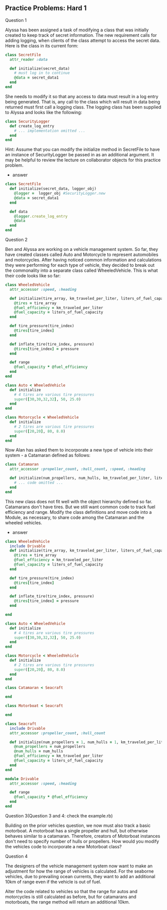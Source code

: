## Practice Problems: Hard 1

Question 1

Alyssa has been assigned a task of modifying a class that was initially created to keep track of secret information. The new requirement calls for adding logging, when clients of the class attempt to access the secret data. Here is the class in its current form:
```ruby
class SecretFile
  attr_reader :data

  def initialize(secret_data)
    # must log in to continue
    @data = secret_data1
  end
end
```
She needs to modify it so that any access to data must result in a log entry being generated. That is, any call to the class which will result in data being returned must first call a logging class. The logging class has been supplied to Alyssa and looks like the following:
```ruby
class SecurityLogger
  def create_log_entry
    # ... implementation omitted ...
  end
end
```

Hint: Assume that you can modify the initialize method in SecretFile to have an instance of SecurityLogger be passed in as an additional argument. It may be helpful to review the lecture on collaborator objects for this practice problem.

- answer

```ruby
class SecretFile
  def initialize(secret_data, logger_obj)
    @logger =  logger_obj #SecurityLogger.new
    @data = secret_data1
  end

  def data
    @logger.create_log_entry
    @data
  end
end
```

Question 2

Ben and Alyssa are working on a vehicle management system. So far, they have created classes called Auto and Motorcycle to represent automobiles and motorcycles. After having noticed common information and calculations they were performing for each type of vehicle, they decided to break out the commonality into a separate class called WheeledVehicle. This is what their code looks like so far:

```ruby
class WheeledVehicle
  attr_accessor :speed, :heading

  def initialize(tire_array, km_traveled_per_liter, liters_of_fuel_capacity)
    @tires = tire_array
    @fuel_efficiency = km_traveled_per_liter
    @fuel_capacity = liters_of_fuel_capacity
  end

  def tire_pressure(tire_index)
    @tires[tire_index]
  end

  def inflate_tire(tire_index, pressure)
    @tires[tire_index] = pressure
  end

  def range
    @fuel_capacity * @fuel_efficiency
  end
end

class Auto < WheeledVehicle
  def initialize
    # 4 tires are various tire pressures
    super([30,30,32,32], 50, 25.0)
  end
end

class Motorcycle < WheeledVehicle
  def initialize
    # 2 tires are various tire pressures
    super([20,20], 80, 8.0)
  end
end
```

Now Alan has asked them to incorporate a new type of vehicle into their system - a Catamaran defined as follows:

```ruby
class Catamaran
  attr_accessor :propeller_count, :hull_count, :speed, :heading

  def initialize(num_propellers, num_hulls, km_traveled_per_liter, liters_of_fuel_capacity)
    # ... code omitted ...
  end
end
```

This new class does not fit well with the object hierarchy defined so far. Catamarans don't have tires. But we still want common code to track fuel efficiency and range. Modify the class definitions and move code into a Module, as necessary, to share code among the Catamaran and the wheeled vehicles.

- answer

```ruby
class WheeledVehicle
  include Drivable
  def initialize(tire_array, km_traveled_per_liter, liters_of_fuel_capacity)
    @tires = tire_array
    @fuel_efficiency = km_traveled_per_liter
    @fuel_capacity = liters_of_fuel_capacity
  end

  def tire_pressure(tire_index)
    @tires[tire_index]
  end

  def inflate_tire(tire_index, pressure)
    @tires[tire_index] = pressure
  end

end

class Auto < WheeledVehicle
  def initialize
    # 4 tires are various tire pressures
    super([30,30,32,32], 50, 25.0)
  end
end

class Motorcycle < WheeledVehicle
  def initialize
    # 2 tires are various tire pressures
    super([20,20], 80, 8.0)
  end
end

class Catamaran < Seacraft

end

class Motorboat < Seacraft

end

class Seacraft
  include Drivable
  attr_accessor :propeller_count, :hull_count

  def initialize(num_propellers = 1, num_hulls = 1, km_traveled_per_liter, liters_of_fuel_capacity)
    @num_propellers = num_propellers
    @num_hulls = num_hulls
    @fuel_efficiency = km_traveled_per_liter
    @fuel_capacity = liters_of_fuel_capacity
  end
end

module Drivable
  attr_accessor :speed, :heading

  def range
    @fuel_capacity * @fuel_efficiency
  end
end
```

Question 3(Question 3 and 4: check the example.rb)

Building on the prior vehicles question, we now must also track a basic motorboat. A motorboat has a single propeller and hull, but otherwise behaves similar to a catamaran. Therefore, creators of Motorboat instances don't need to specify number of hulls or propellers. How would you modify the vehicles code to incorporate a new Motorboat class?

Question 4

The designers of the vehicle management system now want to make an adjustment for how the range of vehicles is calculated. For the seaborne vehicles, due to prevailing ocean currents, they want to add an additional 10km of range even if the vehicle is out of fuel.

Alter the code related to vehicles so that the range for autos and motorcycles is still calculated as before, but for catamarans and motorboats, the range method will return an additional 10km.
